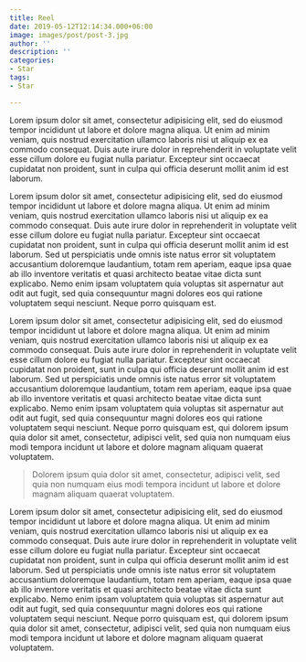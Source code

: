 ```yaml
---
title: Reel
date: 2019-05-12T12:14:34.000+06:00
image: images/post/post-3.jpg
author: ''
description: ''
categories:
- Star
tags:
- Star

---
```

Lorem ipsum dolor sit amet, consectetur adipisicing elit, sed do eiusmod tempor incididunt ut labore
et dolore magna aliqua. Ut enim ad minim veniam, quis nostrud exercitation ullamco laboris nisi ut aliquip
ex ea commodo consequat. Duis aute irure dolor in reprehenderit in voluptate velit esse cillum dolore eu
fugiat nulla pariatur. Excepteur sint occaecat cupidatat non proident, sunt in culpa qui officia deserunt
mollit anim id est laborum.

Lorem ipsum dolor sit amet, consectetur adipisicing elit, sed do eiusmod tempor incididunt ut labore et
dolore magna aliqua. Ut enim ad minim veniam, quis nostrud exercitation ullamco laboris nisi ut aliquip ex
ea commodo consequat. Duis aute irure dolor in reprehenderit in voluptate velit esse cillum dolore eu fugiat
nulla pariatur. Excepteur sint occaecat cupidatat non proident, sunt in culpa qui officia deserunt mollit
anim id est laborum. Sed ut perspiciatis unde omnis iste natus error sit voluptatem accusantium doloremque
laudantium, totam rem aperiam, eaque ipsa quae ab illo inventore veritatis et quasi architecto beatae vitae
dicta sunt explicabo. Nemo enim ipsam voluptatem quia voluptas sit aspernatur aut odit aut fugit, sed quia
consequuntur magni dolores eos qui ratione voluptatem sequi nesciunt. Neque porro quisquam est.

Lorem ipsum dolor sit amet, consectetur adipisicing elit, sed do eiusmod tempor incididunt ut labore et
dolore magna aliqua. Ut enim ad minim veniam, quis nostrud exercitation ullamco laboris nisi ut aliquip ex
ea commodo consequat. Duis aute irure dolor in reprehenderit in voluptate velit esse cillum dolore eu fugiat
nulla pariatur. Excepteur sint occaecat cupidatat non proident, sunt in culpa qui officia deserunt mollit
anim id est laborum. Sed ut perspiciatis unde omnis iste natus error sit voluptatem accusantium doloremque
laudantium, totam rem aperiam, eaque ipsa quae ab illo inventore veritatis et quasi architecto beatae vitae
dicta sunt explicabo. Nemo enim ipsam voluptatem quia voluptas sit aspernatur aut odit aut fugit, sed quia
consequuntur magni dolores eos qui ratione voluptatem sequi nesciunt. Neque porro quisquam est, qui dolorem
ipsum quia dolor sit amet, consectetur, adipisci velit, sed quia non numquam eius modi tempora incidunt ut
labore et dolore magnam aliquam quaerat voluptatem.

> Dolorem ipsum quia dolor sit amet, consectetur, adipisci velit, sed quia non numquam eius modi tempora incidunt ut labore et dolore magnam aliquam quaerat voluptatem.

Lorem ipsum dolor sit amet, consectetur adipisicing elit, sed do eiusmod tempor incididunt ut labore et
dolore magna aliqua. Ut enim ad minim veniam, quis nostrud exercitation ullamco laboris nisi ut aliquip ex
ea commodo consequat. Duis aute irure dolor in reprehenderit in voluptate velit esse cillum dolore eu fugiat
nulla pariatur. Excepteur sint occaecat cupidatat non proident, sunt in culpa qui officia deserunt mollit
anim id est laborum. Sed ut perspiciatis unde omnis iste natus error sit voluptatem accusantium doloremque
laudantium, totam rem aperiam, eaque ipsa quae ab illo inventore veritatis et quasi architecto beatae vitae
dicta sunt explicabo. Nemo enim ipsam voluptatem quia voluptas sit aspernatur aut odit aut fugit, sed quia
consequuntur magni dolores eos qui ratione voluptatem sequi nesciunt. Neque porro quisquam est, qui dolorem
ipsum quia dolor sit amet, consectetur, adipisci velit, sed quia non numquam eius modi tempora incidunt ut
labore et dolore magnam aliquam quaerat voluptatem.